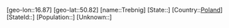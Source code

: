 ﻿---
location: [50.82,16.87]
type: City
tags:
- geo/City


SpocWebEntityId: 34956
isDeleted: false
confidential: public

---
[geo-lon::16.87]
[geo-lat::50.82]
[name::Trebnig]
[State::]
[Country::[Poland](geo/Continent/Europe/Poland.md)]
[StateId::]
[Population::]
[Unknown::]

